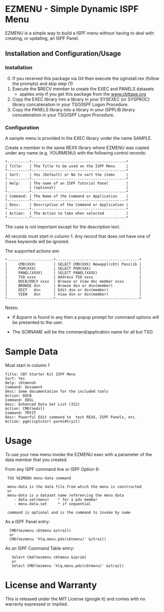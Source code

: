 # EZMENU - Simple Dynamic ISPF Menu

EZMENU is a simple way to build a ISPF menu without having to deal with
creating, or updating, an ISPF Panel.

## Installation and Configuration/Usage

### Installation

0. If you received this package via Git then execute the
   zginstall.rex (follow the prompts) and skip step (1)
1. Execute the $RECV member to create the EXEC and PANELS datasets
   - applies only if you get this package from the www.cbttape.org
2. Copy the EXEC library into a library in your SYSEXEC (or SYSPROC)
   library concatenation in your TSO/ISPF Logon Procedure.
3. Copy the PANELS library into a library in your ISPPLIB library
   concatenation in your TSO/ISPF Logon Procedure.

### Configuration

A sample menu is provided in the EXEC library under the name SAMPLE.

Create a member in the same REXX library where EZMENU was copied under
any name (e.g. YOURMENU) with the following control records:

    *----------*-------------------------------------------*
    | Title:   | The Title to be used on the ISPF Menu     |
    *----------*-------------------------------------------*
    | Sort:    | Yes (Default) or No to sort the items     |
    *----------*-------------------------------------------*
    | Help:    | The name of an ISPF Tutorial Panel        |
    |          | (optional)                                |
    *----------*-------------------------------------------*
    | Command: | The Name of the Command or Application    |
    *----------*-------------------------------------------*
    | Desc:    | Description of the Command or Application |
    *----------*-------------------------------------------*
    | Action:  | The Action to take when selected          |
    *----------*-------------------------------------------*

The case is not important except for the description text.

All records must start in column 1. Any record that does not have one of
these keywords will be ignored.

The supported actions are:

    *---------------------*--------------------------------------*
    |     CMD(XXX)        | SELECT CMD(XXX) Newappl(cbt) Passlib |
    |     PGM(XXX)        | SELECT PGM(XXX)                      |
    |     PANEL(XXXX)     | SELECT PANEL(XXXX)                   |
    |     TSO xxxx        | Address TSO xxxx                     |
    |     DOCB/DOCV xxxx  | Browse or View doc member xxxx       |
    |     BROWSE dsn      | Browse dsn or dsn(member)            |
    |     EDIT   dsn      | Edit dsn or dsn(member)              |
    |     VIEW   dsn      | View dsn or dsn(member)              |
    *---------------------*--------------------------------------*
Notes:
 * If &zparm is found in any then a popup prompt for command options
   will be presented to the user.

 * The SCRNAME will be the command/application name for all but TSO.

# Sample Data

Must start in column 1

    Title: CBT Starter Kit ISPF Menu
    Sort: Yes
    Help: cbtmenuh
    Command: Document
    Desc: Some documentation for the included tools
    Action: DOCB
    Command: EDSL
    Desc: Enhanced Data Set List (312)
    Action: CMD(%edsl)
    Command: TRYIT
    Desc: Powerful Edit command to  test REXX, ISPF Panels, etc.
    Action: pgm(isptutor) parm(#tryit)

# Usage

To use your new menu invoke the EZMENU exec with a parameter of the
data member that you created.

From any ISPF command line or ISPF Option 6:

     TSO %EZMENU menu-data command

     menu-data is the data file from which the menu is constructed
     or
     menu-data is a dataset name referencing the menu data
        - data.set(menu)    * for a pds member
        - menu.data.set     * if sequential

     command is optional and is the command to invoke by name

As a ISPF Panel entry:

      CMD(%ezmenu cbtmenu &ztrail)
      or
      CMD(%ezmenu 'hlq.menu.pds(cbtmenu)' &ztrail)

As an ISPF Command Table entry:

       Select Cmd(%ezmenu cbtmenu &zprim)
       or
       Select CMD(%ezmenu 'hlq.menu.pds(cbtmenu)' &ztrail)

# License and Warranty

This is released under the MIT License (google it) and comes with
no warranty expressed or implied.
